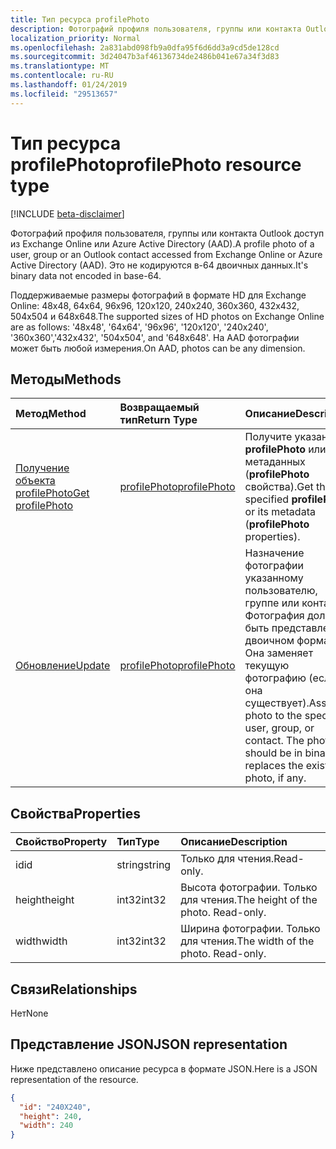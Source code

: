 ```yaml
---
title: Тип ресурса profilePhoto
description: Фотографий профиля пользователя, группы или контакта Outlook доступ из Exchange Online или Azure Active Directory (AAD). Это не кодируются в-64 двоичных данных.
localization_priority: Normal
ms.openlocfilehash: 2a831abd098fb9a0dfa95f6d6dd3a9cd5de128cd
ms.sourcegitcommit: 3d24047b3af46136734de2486b041e67a34f3d83
ms.translationtype: MT
ms.contentlocale: ru-RU
ms.lasthandoff: 01/24/2019
ms.locfileid: "29513657"
---
```

# <a name="profilephoto-resource-type"></a><span data-ttu-id="0bdb4-104">Тип ресурса profilePhoto</span><span class="sxs-lookup"><span data-stu-id="0bdb4-104">profilePhoto resource type</span></span>

[!INCLUDE [beta-disclaimer](../../includes/beta-disclaimer.md)]

<span data-ttu-id="0bdb4-105">Фотографий профиля пользователя, группы или контакта Outlook доступ из Exchange Online или Azure Active Directory (AAD).</span><span class="sxs-lookup"><span data-stu-id="0bdb4-105">A profile photo of a user, group or an Outlook contact accessed from Exchange Online or Azure Active Directory (AAD).</span></span> <span data-ttu-id="0bdb4-106">Это не кодируются в-64 двоичных данных.</span><span class="sxs-lookup"><span data-stu-id="0bdb4-106">It's binary data not encoded in base-64.</span></span>

<span data-ttu-id="0bdb4-107">Поддерживаемые размеры фотографий в формате HD для Exchange Online: 48x48, 64x64, 96x96, 120x120, 240x240, 360x360, 432x432, 504x504 и 648x648.</span><span class="sxs-lookup"><span data-stu-id="0bdb4-107">The supported sizes of HD photos on Exchange Online are as follows: '48x48', '64x64', '96x96', '120x120', '240x240', '360x360','432x432', '504x504', and '648x648'.</span></span> <span data-ttu-id="0bdb4-108">На AAD фотографии может быть любой измерения.</span><span class="sxs-lookup"><span data-stu-id="0bdb4-108">On AAD, photos can be any dimension.</span></span>

## <a name="methods"></a><span data-ttu-id="0bdb4-109">Методы</span><span class="sxs-lookup"><span data-stu-id="0bdb4-109">Methods</span></span>

| <span data-ttu-id="0bdb4-110">Метод</span><span class="sxs-lookup"><span data-stu-id="0bdb4-110">Method</span></span>       | <span data-ttu-id="0bdb4-111">Возвращаемый тип</span><span class="sxs-lookup"><span data-stu-id="0bdb4-111">Return Type</span></span>  |<span data-ttu-id="0bdb4-112">Описание</span><span class="sxs-lookup"><span data-stu-id="0bdb4-112">Description</span></span>|
|:---------------|:--------|:----------|
|[<span data-ttu-id="0bdb4-113">Получение объекта profilePhoto</span><span class="sxs-lookup"><span data-stu-id="0bdb4-113">Get profilePhoto</span></span>](../api/profilephoto-get.md) | [<span data-ttu-id="0bdb4-114">profilePhoto</span><span class="sxs-lookup"><span data-stu-id="0bdb4-114">profilePhoto</span></span>](profilephoto.md) |<span data-ttu-id="0bdb4-115">Получите указанный **profilePhoto** или метаданных (**profilePhoto** свойства).</span><span class="sxs-lookup"><span data-stu-id="0bdb4-115">Get the specified **profilePhoto** or its metadata (**profilePhoto** properties).</span></span> |
|[<span data-ttu-id="0bdb4-116">Обновление</span><span class="sxs-lookup"><span data-stu-id="0bdb4-116">Update</span></span>](../api/profilephoto-update.md) | [<span data-ttu-id="0bdb4-117">profilePhoto</span><span class="sxs-lookup"><span data-stu-id="0bdb4-117">profilePhoto</span></span>](profilephoto.md)  |<span data-ttu-id="0bdb4-p104">Назначение фотографии указанному пользователю, группе или контакту. Фотография должна быть представлена в двоичном формате. Она заменяет текущую фотографию (если она существует).</span><span class="sxs-lookup"><span data-stu-id="0bdb4-p104">Assign a photo to the specified user, group, or contact. The photo should be in binary. It replaces the existing photo, if any.</span></span> |

## <a name="properties"></a><span data-ttu-id="0bdb4-121">Свойства</span><span class="sxs-lookup"><span data-stu-id="0bdb4-121">Properties</span></span>
| <span data-ttu-id="0bdb4-122">Свойство</span><span class="sxs-lookup"><span data-stu-id="0bdb4-122">Property</span></span>     | <span data-ttu-id="0bdb4-123">Тип</span><span class="sxs-lookup"><span data-stu-id="0bdb4-123">Type</span></span>   |<span data-ttu-id="0bdb4-124">Описание</span><span class="sxs-lookup"><span data-stu-id="0bdb4-124">Description</span></span>|
|:---------------|:--------|:----------|
|<span data-ttu-id="0bdb4-125">id</span><span class="sxs-lookup"><span data-stu-id="0bdb4-125">id</span></span>|<span data-ttu-id="0bdb4-126">string</span><span class="sxs-lookup"><span data-stu-id="0bdb4-126">string</span></span>|<span data-ttu-id="0bdb4-127">Только для чтения.</span><span class="sxs-lookup"><span data-stu-id="0bdb4-127">Read-only.</span></span>|
|<span data-ttu-id="0bdb4-128">height</span><span class="sxs-lookup"><span data-stu-id="0bdb4-128">height</span></span>|<span data-ttu-id="0bdb4-129">int32</span><span class="sxs-lookup"><span data-stu-id="0bdb4-129">int32</span></span>|<span data-ttu-id="0bdb4-p105">Высота фотографии. Только для чтения.</span><span class="sxs-lookup"><span data-stu-id="0bdb4-p105">The height of the photo. Read-only.</span></span>|
|<span data-ttu-id="0bdb4-132">width</span><span class="sxs-lookup"><span data-stu-id="0bdb4-132">width</span></span>|<span data-ttu-id="0bdb4-133">int32</span><span class="sxs-lookup"><span data-stu-id="0bdb4-133">int32</span></span>|<span data-ttu-id="0bdb4-p106">Ширина фотографии. Только для чтения.</span><span class="sxs-lookup"><span data-stu-id="0bdb4-p106">The width of the photo. Read-only.</span></span>|

## <a name="relationships"></a><span data-ttu-id="0bdb4-136">Связи</span><span class="sxs-lookup"><span data-stu-id="0bdb4-136">Relationships</span></span>
<span data-ttu-id="0bdb4-137">Нет</span><span class="sxs-lookup"><span data-stu-id="0bdb4-137">None</span></span>


## <a name="json-representation"></a><span data-ttu-id="0bdb4-138">Представление JSON</span><span class="sxs-lookup"><span data-stu-id="0bdb4-138">JSON representation</span></span>

<span data-ttu-id="0bdb4-139">Ниже представлено описание ресурса в формате JSON.</span><span class="sxs-lookup"><span data-stu-id="0bdb4-139">Here is a JSON representation of the resource.</span></span>

<!-- {
  "blockType": "resource",
  "optionalProperties": [

  ],
  "keyProperty": "id",
  "@odata.type": "microsoft.graph.profilePhoto"
}-->

```json
{
  "id": "240X240",
  "height": 240,
  "width": 240
}

```
<!-- uuid: 8fcb5dbc-d5aa-4681-8e31-b001d5168d79
2015-10-25 14:57:30 UTC -->
<!--
{
  "type": "#page.annotation",
  "description": "profilePhoto resource",
  "keywords": "",
  "section": "documentation",
  "tocPath": "",
  "suppressions": [
    "Error: /api-reference/beta/resources/profilephoto.md:\r\n      Exception processing links.\r\n    System.ArgumentException: Link Definition was null. Link text: !INCLUDE [beta-disclaimer](../../includes/beta-disclaimer.md)\r\n      at ApiDoctor.Validation.DocFile.get_LinkDestinations()\r\n      at ApiDoctor.Validation.DocSet.ValidateLinks(Boolean includeWarnings, String[] relativePathForFiles, IssueLogger issues, Boolean requireFilenameCaseMatch, Boolean printOrphanedFiles)"
  ]
}
-->
